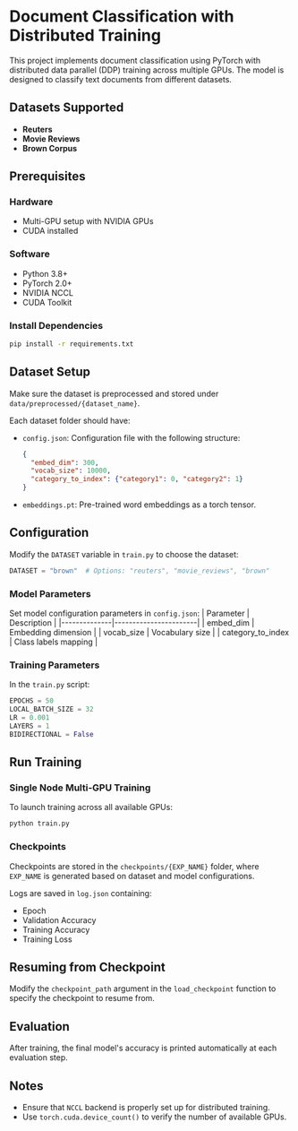 # Document Classification with Distributed Training

This project implements document classification using PyTorch with distributed data parallel (DDP) training across multiple GPUs. The model is designed to classify text documents from different datasets.

## Datasets Supported
- **Reuters**
- **Movie Reviews**
- **Brown Corpus**

## Prerequisites
### Hardware
- Multi-GPU setup with NVIDIA GPUs
- CUDA installed

### Software
- Python 3.8+
- PyTorch 2.0+
- NVIDIA NCCL
- CUDA Toolkit

### Install Dependencies
```bash
pip install -r requirements.txt
```

## Dataset Setup
Make sure the dataset is preprocessed and stored under `data/preprocessed/{dataset_name}`.

Each dataset folder should have:
- `config.json`: Configuration file with the following structure:
  ```json
  {
    "embed_dim": 300,
    "vocab_size": 10000,
    "category_to_index": {"category1": 0, "category2": 1}
  }
  ```
- `embeddings.pt`: Pre-trained word embeddings as a torch tensor.

## Configuration
Modify the `DATASET` variable in `train.py` to choose the dataset:
```python
DATASET = "brown"  # Options: "reuters", "movie_reviews", "brown"
```

### Model Parameters
Set model configuration parameters in `config.json`:
| Parameter     | Description             |
|--------------|-----------------------|
| embed_dim    | Embedding dimension   |
| vocab_size   | Vocabulary size      |
| category_to_index | Class labels mapping |

### Training Parameters
In the `train.py` script:
```python
EPOCHS = 50
LOCAL_BATCH_SIZE = 32
LR = 0.001
LAYERS = 1
BIDIRECTIONAL = False
```

## Run Training
### Single Node Multi-GPU Training
To launch training across all available GPUs:
```bash
python train.py
```

### Checkpoints
Checkpoints are stored in the `checkpoints/{EXP_NAME}` folder, where `EXP_NAME` is generated based on dataset and model configurations.

Logs are saved in `log.json` containing:
- Epoch
- Validation Accuracy
- Training Accuracy
- Training Loss

## Resuming from Checkpoint
Modify the `checkpoint_path` argument in the `load_checkpoint` function to specify the checkpoint to resume from.

## Evaluation
After training, the final model's accuracy is printed automatically at each evaluation step.

## Notes
- Ensure that `NCCL` backend is properly set up for distributed training.
- Use `torch.cuda.device_count()` to verify the number of available GPUs.


